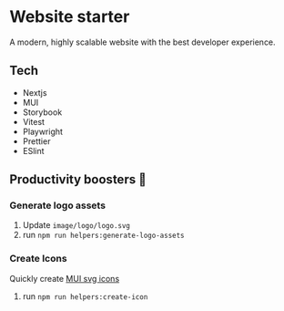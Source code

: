 # Website starter

A modern, highly scalable website with the best developer experience.

## Tech

- Nextjs
- MUI
- Storybook
- Vitest
- Playwright
- Prettier
- ESlint

## Productivity boosters 🚀

### Generate logo assets

1. Update `image/logo/logo.svg`
2. run `npm run helpers:generate-logo-assets`

### Create Icons

Quickly create [MUI svg icons](https://mui.com/components/icons/#createsvgicon)

1. run `npm run helpers:create-icon`
